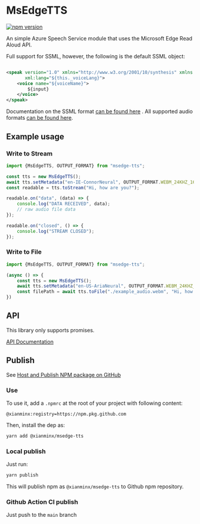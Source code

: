 # MsEdgeTTS
[![npm version](https://badge.fury.io/js/msedge-tts.svg)](https://badge.fury.io/js/msedge-tts)

An simple Azure Speech Service module that uses the Microsoft Edge Read Aloud API.

Full support for SSML, however, the following is the default SSML object:

```xml

<speak version="1.0" xmlns="http://www.w3.org/2001/10/synthesis" xmlns:mstts="https://www.w3.org/2001/mstts"
       xml:lang="${this._voiceLang}">
    <voice name="${voiceName}">
        ${input}
    </voice>
</speak>
```

Documentation on the SSML
format [can be found here](https://docs.microsoft.com/en-us/azure/cognitive-services/speech-service/speech-synthesis-markup)
. All supported audio formats [can be found here](./src/OUTPUT_FORMAT.ts).

## Example usage

### Write to Stream

```js
import {MsEdgeTTS, OUTPUT_FORMAT} from "msedge-tts";

const tts = new MsEdgeTTS();
await tts.setMetadata("en-IE-ConnorNeural", OUTPUT_FORMAT.WEBM_24KHZ_16BIT_MONO_OPUS);
const readable = tts.toStream("Hi, how are you?");

readable.on("data", (data) => {
    console.log("DATA RECEIVED", data);
    // raw audio file data
});

readable.on("closed", () => {
    console.log("STREAM CLOSED");
});
```

### Write to File

```js
import {MsEdgeTTS, OUTPUT_FORMAT} from "msedge-tts";

(async () => {
    const tts = new MsEdgeTTS();
    await tts.setMetadata("en-US-AriaNeural", OUTPUT_FORMAT.WEBM_24KHZ_16BIT_MONO_OPUS);
    const filePath = await tts.toFile("./example_audio.webm", "Hi, how are you?");  
})
```

## API

This library only supports promises.

[API Documentation](https://migushthe2nd.github.io/MsEdgeTTS)

## Publish

See [Host and Publish NPM package on GitHub](https://windix.medium.com/host-and-publish-npm-package-on-github-bb419a2acfd3)

### Use

To use it, add a `.npmrc` at the root of your project with following content:

```.npmrc
@xianminx:registry=https://npm.pkg.github.com
```

Then, install the dep as: 

```sh
yarn add @xianminx/msedge-tts
```

### Local publish

Just run:

```sh
yarn publish
```

This will publish npm as `@xianminx/msedge-tts` to Github npm repository.

### Github Action CI publish

Just push to the `main` branch
